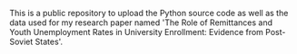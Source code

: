 This is a public repository to upload the Python source code as well as the data used for my research paper named 'The Role of Remittances and Youth Unemployment Rates in University Enrollment: Evidence from Post-Soviet States'.
